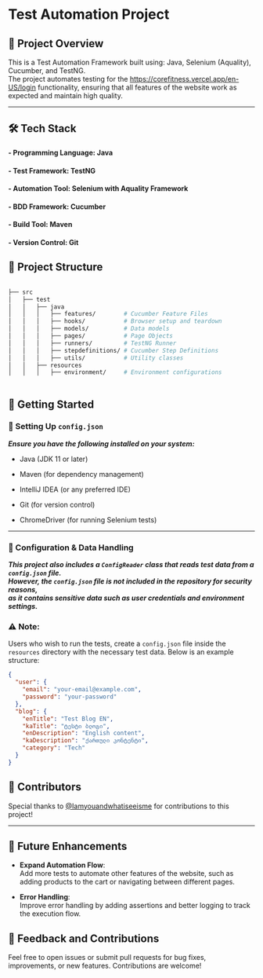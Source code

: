 # Test Automation Project

## 📌 Project Overview ##

This is a Test Automation Framework built using: Java, Selenium (Aquality), Cucumber, and TestNG.  
The project automates testing for the https://corefitness.vercel.app/en-US/login functionality, ensuring that all features of the website work as expected and maintain high quality.  


---


## 🛠️ Tech Stack ##

#### - Programming Language: Java

#### - Test Framework: TestNG

#### - Automation Tool: Selenium with Aquality Framework

#### - BDD Framework: Cucumber

#### - Build Tool: Maven

#### - Version Control: Git  


## 📁 Project Structure ##


```bash

├── src
│   ├── test
│   │   ├── java
│   │   │   ├── features/        # Cucumber Feature Files
│   │   │   ├── hooks/           # Browser setup and teardown
│   │   │   ├── models/          # Data models
│   │   │   ├── pages/           # Page Objects
│   │   │   ├── runners/         # TestNG Runner
│   │   │   ├── stepdefinitions/ # Cucumber Step Definitions
│   │   │   ├── utils/           # Utility classes
│   │   ├── resources
│   │   │   ├── environment/     # Environment configurations
 
```


## 🚀 Getting Started ##

### 🔧 Setting Up `config.json`


***Ensure you have the following installed on your system:***


- Java (JDK 11 or later)

- Maven (for dependency management)

- IntelliJ IDEA (or any preferred IDE)

- Git (for version control)

- ChromeDriver (for running Selenium tests)

---

### 🔐 Configuration & Data Handling

***This project also includes a **`ConfigReader`** class that reads test data from a `config.json` file.  
However, **the `config.json` file is not included in the repository** for security reasons,  
as it contains sensitive data such as user credentials and environment settings.***

### ⚠️ Note:

Users who wish to run the tests, create a `config.json` file inside the `resources` directory with the necessary test data. Below is an example structure:

```json
{
  "user": {
    "email": "your-email@example.com",
    "password": "your-password"
  },
  "blog": {
    "enTitle": "Test Blog EN",
    "kaTitle": "ტესტი ბლოგი",
    "enDescription": "English content",
    "kaDescription": "ქართული კონტენტი",
    "category": "Tech"
  }
}

```

## 👥 Contributors

Special thanks to [@Iamyouandwhatiseeisme](https://github.com/Iamyouandwhatiseeisme) for contributions to this project!

---
## 🌱 Future Enhancements ##

- **Expand Automation Flow**:  
  Add more tests to automate other features of the website, such as adding products to the cart or navigating between different pages.  

- **Error Handling**:  
  Improve error handling by adding assertions and better logging to track the execution flow.  


## 📣 Feedback and Contributions ##

Feel free to open issues or submit pull requests for bug fixes, improvements, or new features. Contributions are welcome!  
